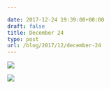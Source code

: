 ```yaml
---

date: 2017-12-24 19:39:00+00:00
draft: false
title: December 24
type: post
url: /blog/2017/12/december-24
---
```




  
   ![](/images/2017-12-24-201712december-24/IMG_3472.jpg)

  

  
   ![](/images/2017-12-24-201712december-24/IMG_3475.jpg)

  


